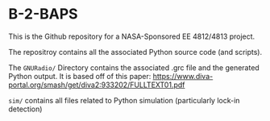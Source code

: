 # B-2-BAPS

This is the Github repository for a NASA-Sponsored EE 4812/4813 project.

The repositroy contains all the associated Python source code (and scripts).

The `GNURadio/` Directory contains the associated .grc file and the generated Python output. It is based off of this paper: https://www.diva-portal.org/smash/get/diva2:933202/FULLTEXT01.pdf

`sim/` contains all files related to Python simulation (particularly lock-in detection)


